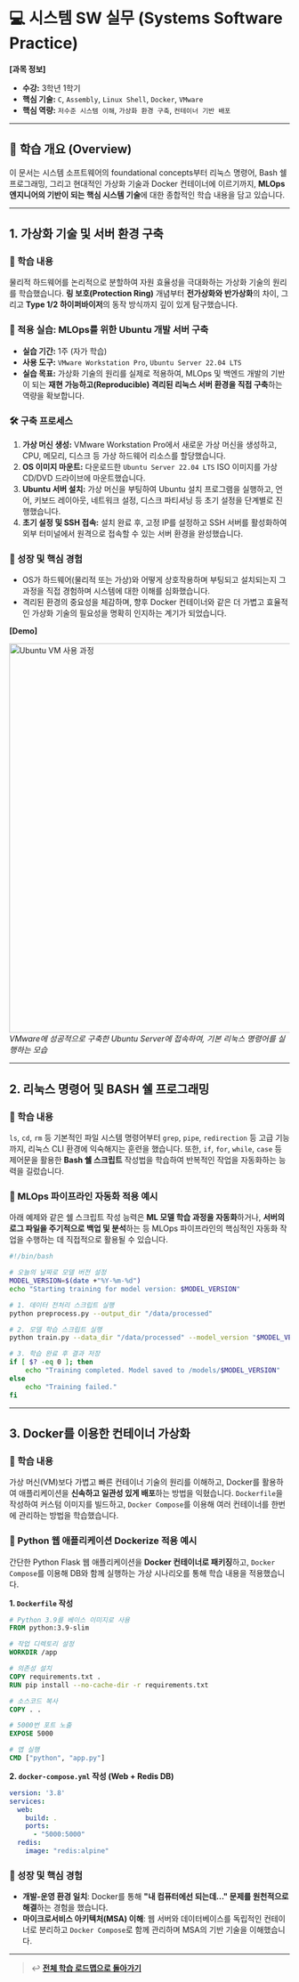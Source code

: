 # 💻 시스템 SW 실무 (Systems Software Practice)

**[과목 정보]**
- **수강:** 3학년 1학기
- **핵심 기술:** `C`, `Assembly`, `Linux Shell`, `Docker`, `VMware`
- **핵심 역량:** `저수준 시스템 이해`, `가상화 환경 구축`, `컨테이너 기반 배포`

---

## 📖 학습 개요 (Overview)
이 문서는 시스템 소프트웨어의 foundational concepts부터 리눅스 명령어, Bash 쉘 프로그래밍, 그리고 현대적인 가상화 기술과 Docker 컨테이너에 이르기까지, **MLOps 엔지니어의 기반이 되는 핵심 시스템 기술**에 대한 종합적인 학습 내용을 담고 있습니다.

---

## 1. 가상화 기술 및 서버 환경 구축

### 📖 학습 내용
물리적 하드웨어를 논리적으로 분할하여 자원 효율성을 극대화하는 가상화 기술의 원리를 학습했습니다. **링 보호(Protection Ring)** 개념부터 **전가상화와 반가상화**의 차이, 그리고 **Type 1/2 하이퍼바이저**의 동작 방식까지 깊이 있게 탐구했습니다.

### 🚀 적용 실습: MLOps를 위한 Ubuntu 개발 서버 구축
- **실습 기간:** 1주 (자가 학습)
- **사용 도구:** `VMware Workstation Pro`, `Ubuntu Server 22.04 LTS`
- **실습 목표:** 가상화 기술의 원리를 실제로 적용하여, MLOps 및 백엔드 개발의 기반이 되는 **재현 가능하고(Reproducible) 격리된 리눅스 서버 환경을 직접 구축**하는 역량을 확보합니다.

### 🛠️ 구축 프로세스
1.  **가상 머신 생성:** VMware Workstation Pro에서 새로운 가상 머신을 생성하고, CPU, 메모리, 디스크 등 가상 하드웨어 리소스를 할당했습니다.
2.  **OS 이미지 마운트:** 다운로드한 `Ubuntu Server 22.04 LTS` ISO 이미지를 가상 CD/DVD 드라이브에 마운트했습니다.
3.  **Ubuntu 서버 설치:** 가상 머신을 부팅하여 Ubuntu 설치 프로그램을 실행하고, 언어, 키보드 레이아웃, 네트워크 설정, 디스크 파티셔닝 등 초기 설정을 단계별로 진행했습니다.
4.  **초기 설정 및 SSH 접속:** 설치 완료 후, 고정 IP를 설정하고 SSH 서버를 활성화하여 외부 터미널에서 원격으로 접속할 수 있는 서버 환경을 완성했습니다.

### 🌱 성장 및 핵심 경험
-   OS가 하드웨어(물리적 또는 가상)와 어떻게 상호작용하며 부팅되고 설치되는지 그 과정을 직접 경험하며 시스템에 대한 이해를 심화했습니다.
-   격리된 환경의 중요성을 체감하며, 향후 Docker 컨테이너와 같은 더 가볍고 효율적인 가상화 기술의 필요성을 명확히 인지하는 계기가 되었습니다.

**[Demo]**
<p align="left">
  <img src="./assets/ubuntu-vm-usage.gif" alt="Ubuntu VM 사용 과정" width="700"/>
  <br/>
  <i>VMware에 성공적으로 구축한 Ubuntu Server에 접속하여, 기본 리눅스 명령어를 실행하는 모습</i>
</p>

---

## 2. 리눅스 명령어 및 BASH 쉘 프로그래밍

### 📖 학습 내용
`ls`, `cd`, `rm` 등 기본적인 파일 시스템 명령어부터 `grep`, `pipe`, `redirection` 등 고급 기능까지, 리눅스 CLI 환경에 익숙해지는 훈련을 했습니다. 또한, `if`, `for`, `while`, `case` 등 제어문을 활용한 **Bash 쉘 스크립트** 작성법을 학습하여 반복적인 작업을 자동화하는 능력을 길렀습니다.

### 🚀 MLOps 파이프라인 자동화 적용 예시
아래 예제와 같은 쉘 스크립트 작성 능력은 **ML 모델 학습 과정을 자동화**하거나, **서버의 로그 파일을 주기적으로 백업 및 분석**하는 등 MLOps 파이프라인의 핵심적인 자동화 작업을 수행하는 데 직접적으로 활용될 수 있습니다.

```bash
#!/bin/bash

# 오늘의 날짜로 모델 버전 설정
MODEL_VERSION=$(date +"%Y-%m-%d")
echo "Starting training for model version: $MODEL_VERSION"

# 1. 데이터 전처리 스크립트 실행
python preprocess.py --output_dir "/data/processed"

# 2. 모델 학습 스크립트 실행
python train.py --data_dir "/data/processed" --model_version "$MODEL_VERSION"

# 3. 학습 완료 후 결과 저장
if [ $? -eq 0 ]; then
    echo "Training completed. Model saved to /models/$MODEL_VERSION"
else
    echo "Training failed."
fi
````

-----

## 3\. Docker를 이용한 컨테이너 가상화

### 📖 학습 내용

가상 머신(VM)보다 가볍고 빠른 컨테이너 기술의 원리를 이해하고, Docker를 활용하여 애플리케이션을 **신속하고 일관성 있게 배포**하는 방법을 익혔습니다. `Dockerfile`을 작성하여 커스텀 이미지를 빌드하고, `Docker Compose`를 이용해 여러 컨테이너를 한번에 관리하는 방법을 학습했습니다.

### 🚀 Python 웹 애플리케이션 Dockerize 적용 예시

간단한 Python Flask 웹 애플리케이션을 **Docker 컨테이너로 패키징**하고, `Docker Compose`를 이용해 DB와 함께 실행하는 가상 시나리오를 통해 학습 내용을 적용했습니다.

**1. `Dockerfile` 작성**

```dockerfile
# Python 3.9를 베이스 이미지로 사용
FROM python:3.9-slim

# 작업 디렉토리 설정
WORKDIR /app

# 의존성 설치
COPY requirements.txt .
RUN pip install --no-cache-dir -r requirements.txt

# 소스코드 복사
COPY . .

# 5000번 포트 노출
EXPOSE 5000

# 앱 실행
CMD ["python", "app.py"]
```

**2. `docker-compose.yml` 작성 (Web + Redis DB)**

```yaml
version: '3.8'
services:
  web:
    build: .
    ports:
      - "5000:5000"
  redis:
    image: "redis:alpine"
```

### 🌱 성장 및 핵심 경험

  - **개발-운영 환경 일치**: Docker를 통해 **"내 컴퓨터에선 되는데..." 문제를 원천적으로 해결**하는 경험을 했습니다.
  - **마이크로서비스 아키텍처(MSA) 이해**: 웹 서버와 데이터베이스를 독립적인 컨테이너로 분리하고 `Docker Compose`로 함께 관리하며 MSA의 기반 기술을 이해했습니다.

---
> ↩️ **[전체 학습 로드맵으로 돌아가기](../../README.md)**
